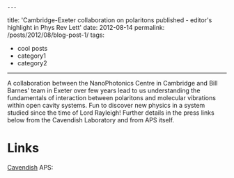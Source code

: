 	---
title: 'Cambridge-Exeter collaboration on polaritons published - editor's highlight in Phys Rev Lett'
date: 2012-08-14
permalink: /posts/2012/08/blog-post-1/
tags:
  - cool posts
  - category1
  - category2
---

A collaboration between the NanoPhotonics Centre in Cambridge and Bill Barnes' team in Exeter over few years lead to us 
understanding the fundamentals of interaction between polaritons and molecular vibrations within open cavity systems.
Fun to discover new physics in a system studied since the time of Lord Rayleigh!
Further details in the press links below from the Cavendish Laboratory and from APS itself.

Links
======
[Cavendish](https://www.phy.cam.ac.uk/news/cambridge-scientists-unlock-ultra-strong-light-matter-coupling-paving-the-way-for-revolutionary-material-transformations/)
APS: 
